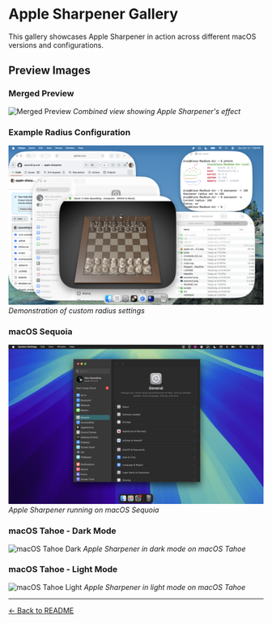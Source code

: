 # Apple Sharpener Gallery

This gallery showcases Apple Sharpener in action across different macOS versions and configurations.

## Preview Images

### Merged Preview
![Merged Preview](./PreviewMerge.png)
*Combined view showing Apple Sharpener's effect*

### Example Radius Configuration
![Example Radius](./previewExampleRadius.png)
*Demonstration of custom radius settings*

### macOS Sequoia
![macOS Sequoia Preview](./previewSequoia.png)
*Apple Sharpener running on macOS Sequoia*

### macOS Tahoe - Dark Mode
![macOS Tahoe Dark](./previewTahoeDark.png)
*Apple Sharpener in dark mode on macOS Tahoe*

### macOS Tahoe - Light Mode
![macOS Tahoe Light](./previewTahoeLight.png)
*Apple Sharpener in light mode on macOS Tahoe*

---

[← Back to README](./README.md)
